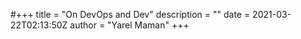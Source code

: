 #+++
title = "On DevOps and Dev"
description = ""
date = 2021-03-22T02:13:50Z
author = "Yarel Maman"
+++